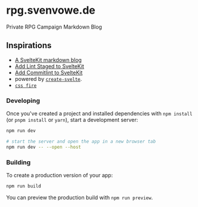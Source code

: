 # rpg.svenvowe.de

Private RPG Campaign Markdown Blog

## Inspirations

- [A SvelteKit markdown blog](https://joyofcode.xyz/sveltekit-markdown-blog)
- [Add Lint Staged to SvelteKit](https://davipon.hashnode.dev/add-lint-staged-to-sveltekit-project)
- [Add Commitlint to SvelteKit](https://dev.to/davipon/add-commitint-commitizen-standard-version-and-husky-to-sveltekit-project-14pc)
- powered by [`create-svelte`](https://github.com/sveltejs/kit/tree/master/packages/create-svelte).
- [`css fire`](https://codepen.io/freedommayer/pen/vYRrarM)

### Developing

Once you've created a project and installed dependencies with `npm install` (or `pnpm install` or `yarn`), start a development server:

```bash
npm run dev

# start the server and open the app in a new browser tab
npm run dev -- --open --host
```

### Building

To create a production version of your app:

```bash
npm run build
```

You can preview the production build with `npm run preview`.
